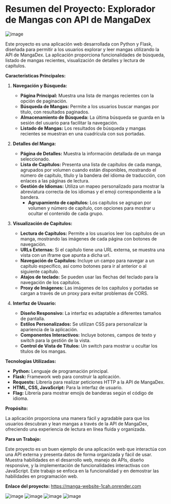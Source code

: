 # Resumen del Proyecto: Explorador de Mangas con API de MangaDex


![image](https://github.com/user-attachments/assets/497fe8fe-0ffd-4bcf-81cd-ac33f86e6ce0)


Este proyecto es una aplicación web desarrollada con Python y Flask, diseñada para permitir a los usuarios explorar y leer mangas utilizando la API de MangaDex. La aplicación proporciona funcionalidades de búsqueda, listado de mangas recientes, visualización de detalles y lectura de capítulos.

**Características Principales:**

1.  **Navegación y Búsqueda:**
    *   **Página Principal:** Muestra una lista de mangas recientes con la opción de paginación.
    *   **Búsqueda de Mangas:** Permite a los usuarios buscar mangas por título, con resultados paginados.
    *   **Almacenamiento de Búsqueda:** La última búsqueda se guarda en la sesión del usuario para facilitar la navegación.
    *    **Listado de Mangas:** Los resultados de búsqueda y mangas recientes se muestran en una cuadrícula con sus portadas.
2.  **Detalles del Manga:**
    *   **Página de Detalles:** Muestra la información detallada de un manga seleccionado.
    *    **Lista de Capítulos:** Presenta una lista de capítulos de cada manga, agrupados por volumen cuando están disponibles, mostrando el número de capítulo, título y la bandera del idioma de traducción, con enlaces a las páginas de lectura.
    *   **Gestión de Idiomas:** Utiliza un mapeo personalizado para mostrar la abreviatura correcta de los idiomas y el emoji correspondiente a la bandera.
        *   **Agrupamiento de capítulos:** Los capítulos se agrupan por volumen y número de capítulo, con opciones para mostrar u ocultar el contenido de cada grupo.

3.  **Visualización de Capítulos:**
    *   **Lectura de Capítulos:** Permite a los usuarios leer los capítulos de un manga, mostrando las imágenes de cada página con botones de navegación.
     *   **URLs Externas:** Si el capítulo tiene una URL externa, se muestra una vista con un iframe que apunta a dicha url.
    *   **Navegación de Capítulos:** Incluye un campo para navegar a un capítulo específico, así como botones para ir al anterior o al siguiente capítulo.
    *   **Atajos de teclado:** Se pueden usar las flechas del teclado para la navegación de los capítulos.
    *    **Proxy de Imágenes:** Las imágenes de los capítulos y portadas se cargan a través de un proxy para evitar problemas de CORS.

4.  **Interfaz de Usuario:**
    *   **Diseño Responsivo:** La interfaz es adaptable a diferentes tamaños de pantalla.
    *   **Estilos Personalizados:** Se utilizan CSS para personalizar la apariencia de la aplicación.
    *   **Componentes Interactivos:** Incluye botones, campos de texto y switch para la gestión de la vista.
    *   **Control de Vista de Títulos:** Un switch para mostrar u ocultar los títulos de los mangas.

**Tecnologías Utilizadas:**

*   **Python:** Lenguaje de programación principal.
*   **Flask:** Framework web para construir la aplicación.
*   **Requests:** Librería para realizar peticiones HTTP a la API de MangaDex.
*   **HTML, CSS, JavaScript:** Para la interfaz de usuario.
*  **Flag:** Librería para mostrar emojis de banderas según el código de idioma.

**Propósito:**

La aplicación proporciona una manera fácil y agradable para que los usuarios descubran y lean mangas a través de la API de MangaDex, ofreciendo una experiencia de lectura en línea fluida y organizada.

**Para un Trabajo:**

Este proyecto es un buen ejemplo de una aplicación web que interactúa con una API externa y presenta datos de forma organizada y fácil de usar. Muestra habilidades en el desarrollo web, manejo de APIs, diseño responsive, y la implementación de funcionalidades interactivas con JavaScript. Este trabajo se enfoca en la funcionalidad y en demostrar las habilidades en programación web.

**Enlace del proyecto:**
https://manga-website-1cah.onrender.com

![image](https://github.com/user-attachments/assets/86926fc3-7e7b-40b7-acff-a3f4e320e599)    ![image](https://github.com/user-attachments/assets/69590d6f-8afb-4e76-bc0f-16ae6265ae91)    ![image](https://github.com/user-attachments/assets/07fe3952-5095-46d5-8457-58dbfce83b9e)    ![image](https://github.com/user-attachments/assets/c11f2bf0-794e-4c5f-b34b-885172c7c0d4)

